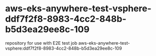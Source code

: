 # aws-eks-anywhere-test-vsphere-ddf7f2f8-8983-4cc2-848b-b5d3ea29ee8c-109
repository for use with E2E test job aws-eks-anywhere-test-vsphere:ddf7f2f8-8983-4cc2-848b-b5d3ea29ee8c-109
